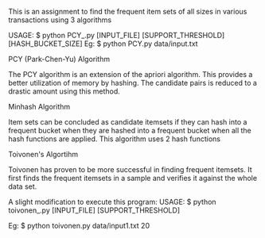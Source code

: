 This is an assignment to find the frequent item sets of all sizes in various transactions using 3 algorithms

USAGE: $ python PCY_.py [INPUT_FILE] [SUPPORT_THRESHOLD] [HASH_BUCKET_SIZE] Eg: $ python PCY.py data/input.txt 

PCY (Park-Chen-Yu) Algorithm

The PCY algorithm is an extension of the apriori algorithm. This provides a better utilization of memory by hashing. The candidate pairs is reduced to a drastic amount using this method.

Minhash Algorithm

Item sets can be concluded as candidate itemsets if they can hash into a frequent bucket when they are hashed into a frequent bucket when all the hash functions are applied. This algorithm uses 2 hash functions

Toivonen's Algortihm

Toivonen has proven to be more successful in finding frequent itemsets. It first finds the frequent itemsets in a sample and verifies it against the whole data set.

A slight modification to execute this program: USAGE: $ python toivonen_.py [INPUT_FILE] [SUPPORT_THRESHOLD]

Eg: $ python toivonen.py data/input1.txt 20